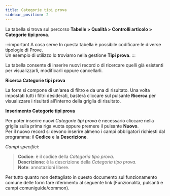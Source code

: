 ```yaml
---
title: Categorie tipi prova
sidebar_position: 2
---
```


La tabella si trova sul percorso **Tabelle > Qualità > Controlli articolo > Categorie tipi prova**.

:::important A cosa serve
In questa tabella è possibile codificare le diverse tipologie di Prove.   
Un esempio di utilizzo lo troviamo nella gestione **Tipi prova**.
:::

La tabella consente di inserire nuovi record o di ricercare quelli già esistenti per visualizzarli, modificarli oppure cancellarli.

**Ricerca Categorie tipi prova**

La form si compone di un'area di filtro e da una di risultato. Una volta impostati tutti i filtri desiderati, basterà cliccare sul pulsante **Ricerca** per visualizzare i risultati all'interno della griglia di risultato.

**Inserimento Categorie tipi prova**

Per poter inserire nuovi *Categorie tipi prova* è necessario cliccare nella griglia sulla prima riga vuota oppure premere il pulsante **Nuovo**.   
Per il nuovo record si devono inserire almeno i campi obbligatori richiesti dal programma: il **Codice** e la **Descrizione**.

*Campi specifici*: 

> **Codice**: è il codice della *Categoria tipo prova*.   
> **Descrizione**: è la descrizione della *Categoria tipo prova*.   
> **Note**: annotazioni libere.

Per tutto quanto non dettagliato in questo documento sul funzionamento comune delle form fare riferimento al seguente link [Funzionalità, pulsanti e campi comuniguide/common).